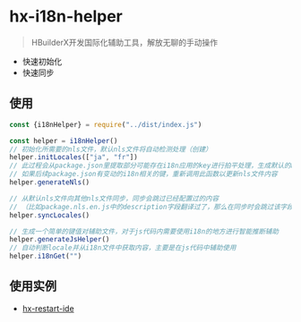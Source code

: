 # hx-i18n-helper

> HBuilderX开发国际化辅助工具，解放无聊的手动操作

* 快速初始化
* 快速同步

## 使用

```js
const {i18nHelper} = require("../dist/index.js")

const helper = i18nHelper()
// 初始化所需要的nls文件，默认nls文件将自动检测处理（创建）
helper.initLocales(["ja", "fr"])
// 此过程会从package.json里提取部分可能存在i18n应用的key进行拍平处理，生成默认的nls文件
// 如果后续package.json有变动的i18n相关的键，重新调用此函数以更新nls文件内容
helper.generateNls()

// 从默认nls文件向其他nls文件同步，同步会跳过已经配置过的内容
// （比如package.nls.en.js中的description字段翻译过了，那么在同步时会跳过该字段）
helper.syncLocales()

// 生成一个简单的键值对辅助文件，对于js代码内需要使用i18n的地方进行智能推断辅助
helper.generateJsHelper()
// 自动判断locale并从i18n文件中获取内容，主要是在js代码中辅助使用
helper.i18nGet("")
```

## 使用实例

* [hx-restart-ide](https://github.com/noah227/hx-restart-ide) 
